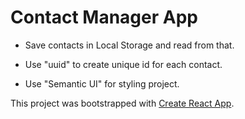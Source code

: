 # Contact Manager App

- Save contacts in Local Storage and read from that.

- Use "uuid" to create unique id for each contact.

- Use "Semantic UI" for styling project.

This project was bootstrapped with [Create React App](https://github.com/facebook/create-react-app).
